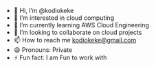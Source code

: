 - 👋 Hi, I’m @kodiokeke
- 👀 I’m interested in cloud computing
- 🌱 I’m currently learning AWS Cloud Engineering
- 💞️ I’m looking to collaborate on cloud projects
- 📫 How to reach me kodiokeke@gmail.com
- 😄 Pronouns: Private
- ⚡ Fun fact: I am Fun to work with

<!---
kodiokeke/kodiokeke is a ✨ special ✨ repository because its `README.md` (this file) appears on your GitHub profile.
You can click the Preview link to take a look at your changes.
--->
